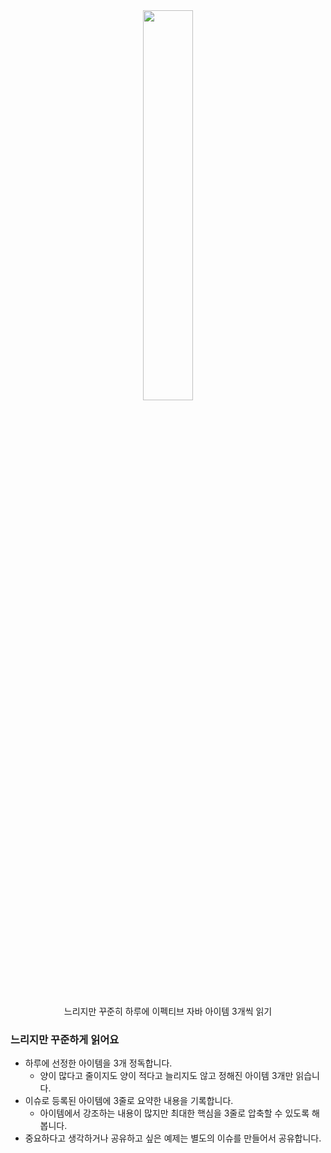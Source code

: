 <div align='center'>
  <img src='https://user-images.githubusercontent.com/54518332/126971721-220494c0-9443-4a5a-a558-913d96708f95.png' width='40%'>
  <br>
  <br>
  <p>느리지만 꾸준히 하루에 이펙티브 자바 아이템 3개씩 읽기</p>
</div>


### 느리지만 꾸준하게 읽어요
- 하루에 선정한 아이템을 3개 정독합니다.
  - 양이 많다고 줄이지도 양이 적다고 늘리지도 않고 정해진 아이템 3개만 읽습니다.
- 이슈로 등록된 아이템에 3줄로 요약한 내용을 기록합니다.
  - 아이템에서 강조하는 내용이 많지만 최대한 핵심을 3줄로 압축할 수 있도록 해봅니다.
- 중요하다고 생각하거나 공유하고 싶은 예제는 별도의 이슈를 만들어서 공유합니다.
